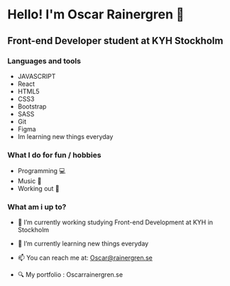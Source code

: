 # Hello! I'm Oscar Rainergren 👋

## Front-end Developer student at KYH Stockholm

### Languages and tools
 - JAVASCRIPT
 - React
 - HTML5
 - CSS3
 - Bootstrap
 - SASS
 - Git
 - Figma
 - Im learning new things everyday


### What I do for fun / hobbies
  - Programming 💻
  - Music 🎸
  - Working out 🥋
  
 ### What am i up to?

- 🔭 I’m currently working studying Front-end Development at KYH in Stockholm
- 🌱 I’m currently learning new things everyday

- 📫 You can reach me at: Oscar@rainergren.se
- 🔍 My portfolio : Oscarrainergren.se


